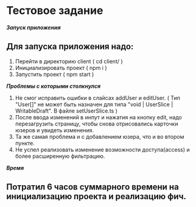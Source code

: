 # Тестовое задание

**_Запуск приложения_**

## Для запуска приложения надо: 

1. Перейти в директорию client ( cd client/ )
2. Инициализировать проект ( npm i )
3. Запустить проект ( npm start )

**_Проблемы с которыми столкнулся_**

1. Не смог исправить ошибки в слайсах addUser и editUser. ( Тип "User[]" не может быть назначен для типа "void | UserSlice | WritableDraft<UserSlice>". В файле setUserSlice.ts )
2. После ввода изменений в инпут и нажатия на кнопку edit, надо перезагрузить страницу, чтобы снова отрисовались карточки юзеров и увидеть изменения.
3. Та же самая проблема и с добавлением юзера, что и во втором пункте.
4. Не успел реализовать изменение возможности доступа(access) и более расширенную фильтрацию.

**_Время_**

## Потратил 6 часов суммарного времени на инициализацию проекта и реализацию фич.
